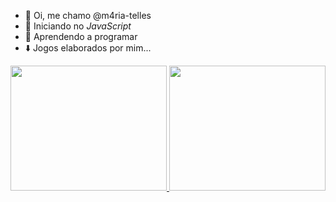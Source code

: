 - 👋 Oi, me chamo @m4ria-telles
- 👀 Iniciando no *JavaScript*
- 🌱 Aprendendo a programar
- ⬇️ Jogos elaborados por mim...

 <a href="https://editor.p5js.org/maria.telles.calixto/full/UT6N-TVyo" target="_blank"><img src="https://campuscode-site.s3-sa-east-1.amazonaws.com/newsletter/js_logoanimado_small.gif" width="250" height="200" /> <a href="https://scratch.mit.edu/projects/667369919" target="_blank"><img src="https://thumbs.gfycat.com/ComposedVainGreatdane-size_restricted.gif" width="250" height="200" />
